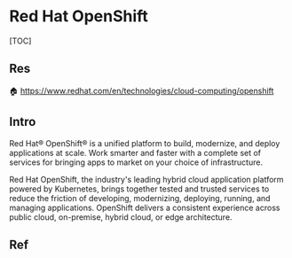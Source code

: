# Red Hat OpenShift

[TOC]



## Res
🏠 https://www.redhat.com/en/technologies/cloud-computing/openshift



## Intro
Red Hat® OpenShift® is a unified platform to build, modernize, and deploy applications at scale. Work smarter and faster with a complete set of services for bringing apps to market on your choice of infrastructure.

Red Hat OpenShift, the industry's leading hybrid cloud application platform powered by Kubernetes, brings together tested and trusted services to reduce the friction of developing, modernizing, deploying, running, and managing applications. OpenShift delivers a consistent experience across public cloud, on-premise, hybrid cloud, or edge architecture.


## Ref

